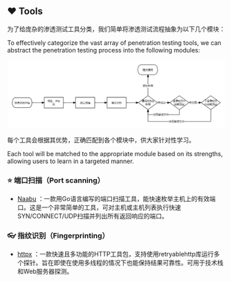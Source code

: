 ## :heart: Tools

为了给庞杂的渗透测试工具分类，我们简单将渗透测试流程抽象为以下几个模块：

To effectively categorize the vast array of penetration testing tools, we can abstract the penetration testing process into the following modules:

![](https://github.com/owl234/Awesome-SRC-experience/blob/main/FlowChart.png)

每个工具会根据其优势，正确匹配到各个模块中，供大家针对性学习。

Each tool will be matched to the appropriate module based on its strengths, allowing users to learn in a targeted manner.

### :star: 端口扫描（Port scanning）

- [Naabu](https://github.com/projectdiscovery/naabu) ：一款用Go语言编写的端口扫描工具，能快速枚举主机上的有效端口。这是一个非常简单的工具，可对主机或主机列表执行快速SYN/CONNECT/UDP扫描并列出所有返回响应的端口。


### :eyeglasses:  指纹识别（Fingerprinting）

- [httpx](https://github.com/projectdiscovery/httpx) ：一款快速且多功能的HTTP工具包，支持使用retryablehttp库运行多个探针。旨在即使在使用多线程的情况下也能保持结果可靠性。可用于技术栈和Web服务器探测。

  
